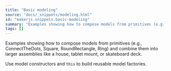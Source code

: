```yaml
---
title: "Basic modeling"
source: "docs/_snippets/modeling.html"
id: "makerjs.snippets.basic-modeling"
summary: "Examples showing how to compose models from primitives (e.g., ConnectTheDots, Square, RoundRectangle, Ring) and combine them into larger assemblies like a house, tablet mount, or skateboard deck."
tags: []
---
```

Examples showing how to compose models from primitives (e.g., ConnectTheDots, Square, RoundRectangle, Ring) and combine them into larger assemblies like a house, tablet mount, or skateboard deck.

Use model constructors and `this` to build reusable model factories.